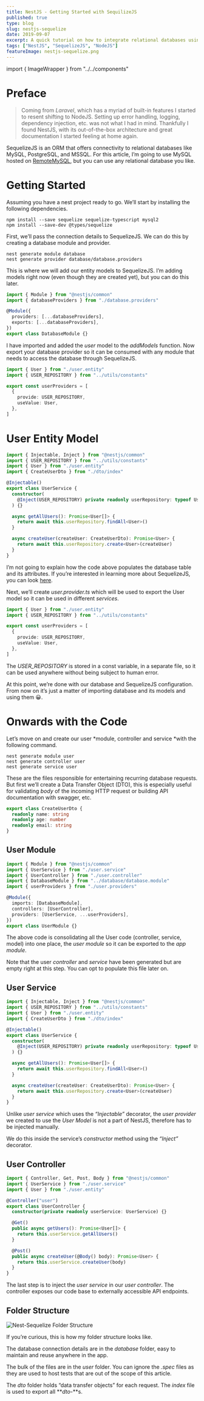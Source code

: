```yaml
---
title: NestJS - Getting Started with SequilizeJS
published: true
type: blog
slug: nestjs-sequelize
date: 2019-09-07
excerpt: A quick tutorial on how to integrate relational databases using SequelizeJS with NestJS.
tags: ["NestJS", "SequelizeJS", "NodeJS"]
featureImage: nestjs-sequelize.png
---
```


<!-- Imports -->

import { ImageWrapper } from "../../components"

# Preface

> Coming from _Laravel_, which has a myriad of built-in features I started to resent shifting to NodeJS. Setting up error handling, logging, dependency injection, etc. was not what I had in mind. Thankfully I found NestJS, with its out-of-the-box architecture and great documentation I started feeling at home again.

SequelizeJS is an ORM that offers connectivity to relational databases like MySQL, PostgreSQL, and MSSQL. For this article, I’m going to use MySQL hosted on [RemoteMySQL](https://remotemysql.com/), but you can use any relational database you like.

# Getting Started

Assuming you have a nest project ready to go. We’ll start by installing the following dependencies.

```
npm install --save sequelize sequelize-typescript mysql2
npm install --save-dev @types/sequelize
```

First, we’ll pass the connection details to SequelizeJS. We can do this by creating a database module and provider.

```
nest generate module database
nest generate provider database/database.providers
```

This is where we will add our entity models to SequelizeJS. I’m adding models right now (even though they are created yet), but you can do this later.

```ts
import { Module } from "@nestjs/common"
import { databaseProviders } from "./database.providers"

@Module({
  providers: [...databaseProviders],
  exports: [...databaseProviders],
})
export class DatabaseModule {}
```

I have imported and added the _user_ model to the _addModels_ function. Now export your database provider so it can be consumed with any module that needs to access the database through SequelizeJS.

```ts
import { User } from "./user.entity"
import { USER_REPOSITORY } from "../utils/constants"

export const userProviders = [
  {
    provide: USER_REPOSITORY,
    useValue: User,
  },
]
```

# **User Entity Model**

```ts
import { Injectable, Inject } from "@nestjs/common"
import { USER_REPOSITORY } from "../utils/constants"
import { User } from "./user.entity"
import { CreateUserDto } from "./dto/index"

@Injectable()
export class UserService {
  constructor(
    @Inject(USER_REPOSITORY) private readonly userRepository: typeof User
  ) {}

  async getAllUsers(): Promise<User[]> {
    return await this.userRepository.findAll<User>()
  }

  async createUser(createUser: CreateUserDto): Promise<User> {
    return await this.userRepository.create<User>(createUser)
  }
}
```

I’m not going to explain how the code above populates the database table and its attributes. If you’re interested in learning more about SequelizeJS, you can look [here](http://docs.sequelizejs.com/).

Next, we’ll create _user.provider.ts_ which will be used to export the User model so it can be used in different _services_.

```ts
import { User } from "./user.entity"
import { USER_REPOSITORY } from "../utils/constants"

export const userProviders = [
  {
    provide: USER_REPOSITORY,
    useValue: User,
  },
]
```

The _USER_REPOSITORY_ is stored in a const variable, in a separate file, so it can be used anywhere without being subject to human error.

At this point, we’re done with our database and SequelizeJS configuration. From now on it’s just a matter of importing database and its models and using them 😀.

# Onwards with the Code

Let’s move on and create our user *module, controller and service *with the following command.

```
nest generate module user
nest generate controller user
nest generate service user
```

These are the files responsible for entertaining recurring database requests. But first we’ll create a Data Transfer Object (DTO), this is especially useful for validating _body_ of the incoming HTTP request or building API documentation with swagger, etc.

```ts
export class CreateUserDto {
  readonly name: string
  readonly age: number
  readonly email: string
}
```

## User Module

```ts
import { Module } from "@nestjs/common"
import { UserService } from "./user.service"
import { UserController } from "./user.controller"
import { DatabaseModule } from "../database/database.module"
import { userProviders } from "./user.providers"

@Module({
  imports: [DatabaseModule],
  controllers: [UserController],
  providers: [UserService, ...userProviders],
})
export class UserModule {}
```

The above code is consolidating all the User code (controller, service, model) into one place, the _user module_ so it can be exported to the _app module_.

Note that the user _controller_ and _service_ have been generated but are empty right at this step. You can opt to populate this file later on.

## User Service

```ts
import { Injectable, Inject } from "@nestjs/common"
import { USER_REPOSITORY } from "../utils/constants"
import { User } from "./user.entity"
import { CreateUserDto } from "./dto/index"

@Injectable()
export class UserService {
  constructor(
    @Inject(USER_REPOSITORY) private readonly userRepository: typeof User
  ) {}

  async getAllUsers(): Promise<User[]> {
    return await this.userRepository.findAll<User>()
  }

  async createUser(createUser: CreateUserDto): Promise<User> {
    return await this.userRepository.create<User>(createUser)
  }
}
```

Unlike _user service_ which uses the _“Injectable”_ decorator, the _user provider_ we created to use the _User Model_ is not a part of NestJS, therefore has to be injected manually.

We do this inside the service’s _constructor_ method using the _“Inject”_ decorator.

## User Controller

```ts
import { Controller, Get, Post, Body } from "@nestjs/common"
import { UserService } from "./user.service"
import { User } from "./user.entity"

@Controller("user")
export class UserController {
  constructor(private readonly userService: UserService) {}

  @Get()
  public async getUsers(): Promise<User[]> {
    return this.userService.getAllUsers()
  }

  @Post()
  public async createUser(@Body() body): Promise<User> {
    return this.userService.createUser(body)
  }
}
```

The last step is to inject the _user service_ in our _user controller_. The controller exposes our code base to externally accessible API endpoints.

## Folder Structure

<ImageWrapper caption="Nest-Sequelize Folder Structure">

![Nest-Sequelize Folder Structure](https://cdn-images-1.medium.com/max/2000/1*vaJB14wJUGp4QGyoTDhc2A.png)

</ImageWrapper>

If you’re curious, this is how my folder structure looks like.

The database connection details are in the _database_ folder, easy to maintain and reuse anywhere in the app.

The bulk of the files are in the _user_ folder. You can ignore the _.spec_ files as they are used to host tests that are out of the scope of this article.

The _dto_ folder holds “data transfer objects” for each request. The _index_ file is used to export all **_dto-_**s.
